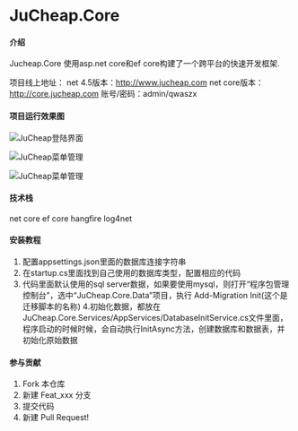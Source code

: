 # JuCheap.Core

#### 介绍
Jucheap.Core 使用asp.net core和ef core构建了一个跨平台的快速开发框架.

项目线上地址：
net 4.5版本：http://www.jucheap.com
net core版本：http://core.jucheap.com
账号/密码：admin/qwaszx

#### 项目运行效果图

![JuCheap登陆界面](https://images.gitee.com/uploads/images/2019/0522/204550_1b6e782d_422345.png "JuCheap登陆界面")

![JuCheap菜单管理](https://img-blog.csdn.net/20160722103223754?watermark/2/text/aHR0cDovL2Jsb2cuY3Nkbi5uZXQv/font/5a6L5L2T/fontsize/400/fill/I0JBQkFCMA==/dissolve/70/gravity/Center "JuCheap菜单管理")

![JuCheap菜单管理](https://images.gitee.com/uploads/images/2019/0522/204638_ed9f84c9_422345.png "JuCheap菜单管理")




#### 技术栈
net core
ef core
hangfire
log4net

#### 安装教程

1. 配置appsettings.json里面的数据库连接字符串
2. 在startup.cs里面找到自己使用的数据库类型，配置相应的代码
3. 代码里面默认使用的sql server数据，如果要使用mysql，则打开“程序包管理控制台”，选中“JuCheap.Core.Data”项目，执行 Add-Migration Init(这个是迁移脚本的名称)
4.初始化数据，都放在JuCheap.Core.Services/AppServices/DatabaseInitService.cs文件里面，程序启动的时候时候，会自动执行InitAsync方法，创建数据库和数据表，并初始化原始数据

#### 参与贡献

1. Fork 本仓库
2. 新建 Feat_xxx 分支
3. 提交代码
4. 新建 Pull Request!